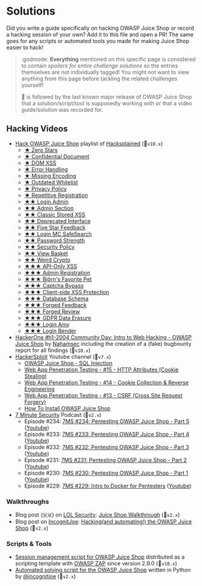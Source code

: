 # Solutions

Did you write a guide specifically on hacking OWASP Juice Shop or record
a hacking session of your own? Add it to this file and open a PR! The
same goes for any scripts or automated tools you made for making Juice
Shop easier to hack!

> :godmode: **Everything** mentioned on this specific page is considered
> to contain _spoilers for entire challenge solutions_ so the entries
> themselves are not individually tagged! You might not want to view
> anything from this page before tackling the related challenges
> yourself!
>
> 🧃 is followed by the last known major release of OWASP Juice Shop
> that a solution/script/tool is supposedly working with or that a video
> guide/solution was recorded for.

## Hacking Videos

* [Hack OWASP Juice Shop](https://www.youtube.com/watch?v=0YSNRz0NRt8&list=PL8j1j35M7wtKXpTBE6V1RlN_pBZ4StKZw)
  playlist of
  [Hacksplained](https://www.youtube.com/channel/UCyv6ItVqQPnlFFi2zLxlzXA)
  (🧃`v10.x`)
  * [★ Zero Stars](https://youtu.be/0YSNRz0NRt8)
  * [★ Confidential Document](https://youtu.be/Yi7OiMtzGXc)
  * [★ DOM XSS](https://youtu.be/BuVxyBo05F8)
  * [★ Error Handling](https://youtu.be/WGafQnjSMk4)
  * [★ Missing Encoding](https://youtu.be/W7Bt2AmYtao)
  * [★ Outdated Whitelist](https://youtu.be/TEdZAXuTfpk)
  * [★ Privacy Policy](https://youtu.be/f5tM_4vBq-w)
  * [★ Repetitive Registration](https://youtu.be/mHjYOtKGYQM)
  * [★★ Login Admin](https://youtu.be/LuU1fSuc7Gg)
  * [★★ Admin Section](https://youtu.be/BPLhu354esc)
  * [★★ Classic Stored XSS](https://youtu.be/dxzU6djocJQ)
  * [★★ Deprecated Interface](https://youtu.be/yQ40B_eSj48)
  * [★★ Five Star Feedback](https://youtu.be/9BsfRJA_-ik)
  * [★★ Login MC SafeSearch](https://youtu.be/8VhGBdVK9ik)
  * [★★ Password Strength](https://youtu.be/fnuz-3QM8ac)
  * [★★ Security Policy](https://youtu.be/_h829JTNtKo)
  * [★★ View Basket](https://youtu.be/hBbdxn3-aiU)
  * [★★ Weird Crypto](https://youtu.be/GWJouiMUJno)
  * [★★★ API-Only XSS](https://youtu.be/aGjLR4uc0ys)
  * [★★★ Admin Registration](https://youtu.be/-H3Ngs-S0Ms)
  * [★★★ Björn's Favorite Pet](https://youtu.be/a0k465G8Zkc)
  * [★★★ Captcha Bypass](https://youtu.be/pgGVVOhIiaM)
  * [★★★ Client-side XSS Protection](https://youtu.be/bNjsjs0T0_k)
  * [★★★ Database Schema](https://youtu.be/0-D-e66U2Z0)
  * [★★★ Forged Feedback](https://youtu.be/99iKTSkZ814)
  * [★★★ Forged Review](https://youtu.be/k2abfhtuU9c)
  * [★★★ GDPR Data Erasure](https://youtu.be/zBTYSpp41u8)
  * [★★★ Login Amy](https://youtu.be/ICln3xcVxzI)
  * [★★★ Login Bender](https://youtu.be/a6kh9fL77A0)
* [HackerOne #h1-2004 Community Day: Intro to Web Hacking - OWASP Juice Shop](https://youtu.be/KmlwIwG7Kv4)
  by [Nahamsec](https://twitch.tv/nahamsec) including the creation of a
  (fake) bugbounty report for all findings (🧃`v10.x`)
* [HackerSploit](https://www.youtube.com/channel/UC0ZTPkdxlAKf-V33tqXwi3Q)
  Youtube channel (🧃`v7.x`)
  * [OWASP Juice Shop - SQL Injection](https://youtu.be/nH4r6xv-qGg)
  * [Web App Penetration Testing - #15 - HTTP Attributes (Cookie Stealing)](https://youtu.be/8s3ChNKU85Q)
  * [Web App Penetration Testing - #14 - Cookie Collection & Reverse Engineering](https://youtu.be/qtr0qtptYys)
  * [Web App Penetration Testing - #13 - CSRF (Cross Site Request Forgery)](https://youtu.be/TwG0Rd0hr18)
  * [How To Install OWASP Juice Shop](https://youtu.be/tvNKp1QXV_8)
* [7 Minute Security](https://7ms.us) Podcast (🧃`v2.x`)
  * Episode #234:
    [7MS #234: Pentesting OWASP Juice Shop - Part 5](https://7ms.us/7ms-234-pentesting-owasp-juice-shop-part5/)
    ([Youtube](https://www.youtube.com/watch?v=lGVAXCfFwv0))
  * Episode #233:
    [7MS #233: Pentesting OWASP Juice Shop - Part 4](https://7ms.us/7ms-233-pentesting-owasp-juice-shop-part-4/)
    ([Youtube](https://www.youtube.com/watch?v=1hhd9EwX7h0))
  * Episode #232:
    [7MS #232: Pentesting OWASP Juice Shop - Part 3](https://7ms.us/7ms-232-pentesting-owasp-juice-shop-part-3/)
    ([Youtube](https://www.youtube.com/watch?v=F8iRF2d-YzE))
  * Episode #231:
    [7MS #231: Pentesting OWASP Juice Shop - Part 2](https://7ms.us/7ms-231-pentesting-owasp-juice-shop-part-2/)
    ([Youtube](https://www.youtube.com/watch?v=523l4Pzhimc))
  * Episode #230:
    [7MS #230: Pentesting OWASP Juice Shop - Part 1](https://7ms.us/7ms-230-pentesting-owasp-juice-shop-part-1/)
    ([Youtube](https://www.youtube.com/watch?v=Cz37iejTsH4))
  * Episode #229:
    [7MS #229: Intro to Docker for Pentesters](https://7ms.us/7ms-229-intro-to-docker-for-pentesters/)
    ([Youtube](https://youtu.be/WIpxvBpnylI?t=407))

### Walkthroughs

* Blog post (:myanmar:) on [LOL Security](http://location-href.com/):
  [Juice Shop Walkthrough](http://location-href.com/owasp-juice-shop-walkthroughs/)
  (🧃`v2.x`)
* Blog post on [IncognitJoe](https://incognitjoe.github.io/):
  [Hacking(and automating!) the OWASP Juice Shop](https://incognitjoe.github.io/hacking-the-juice-shop.html)
  (🧃`v2.x`)

### Scripts & Tools

* [Session management script for OWASP Juice Shop](https://github.com/zaproxy/zaproxy/blob/master/zap/src/main/dist/scripts/templates/session/Juice%20Shop%20Session%20Management.js)
  distributed as a scripting template with
  [OWASP ZAP](https://github.com/zaproxy/zaproxy) since version 2.9.0
  (🧃`v10.x`)
* [Automated solving script for the OWASP Juice Shop](https://github.com/incognitjoe/juice-shop-solver)
  written in Python by [@incognitjoe](https://github.com/incognitjoe)
  (🧃`v2.x`)

